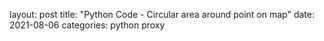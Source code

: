 layout: post
title: "Python Code - Circular area around point on map"
date: 2021-08-06
categories: python proxy
